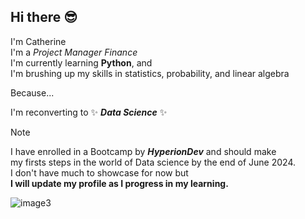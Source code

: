 ## Hi there 😎

I'm Catherine  
I'm a *Project Manager Finance*  
I'm currently learning __Python__, and   
I'm brushing up my skills in statistics, probability, and linear algebra  

Because...

I'm reconverting to ✨ _**Data Science**_ ✨ 


> [!NOTE]
> I have enrolled in a Bootcamp by ***HyperionDev*** and should make  
> my firsts steps in the world of Data science by the end of June 2024.  
> I don't have much to showcase for now but  
> **I will update my profile as I progress in my learning.**


![image3](https://github.com/CatherineSchalbroeck/CatherineSchalbroeck/assets/77054227/3fbd4b91-afc4-46bf-8739-38125ab436fc)





<!--
**CatherineSchalbroeck/CatherineSchalbroeck** is a ✨ _special_ ✨ repository because its `README.md` (this file) appears on your GitHub profile.

Here are some ideas to get you started:

- 🔭 I’m currently working on ...
- 🌱 I’m currently learning ...
- 👯 I’m looking to collaborate on ...
- 🤔 I’m looking for help with ...
- 💬 Ask me about ...
- 📫 How to reach me: ...
- 😄 Pronouns: ...
- ⚡ Fun fact: ...
-->
